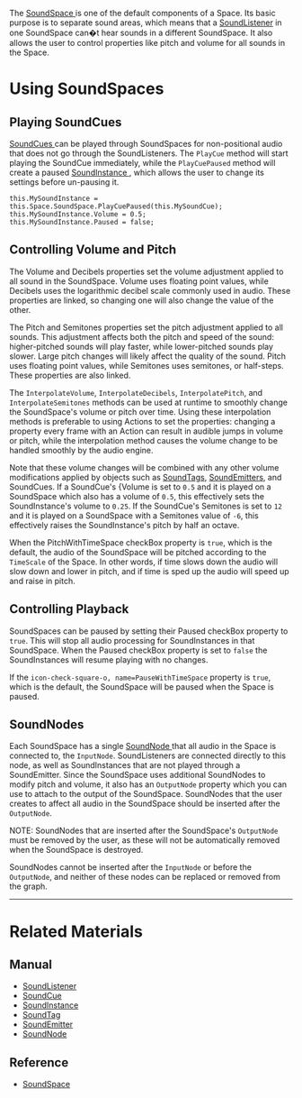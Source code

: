 The [ SoundSpace ](https://github.com/PlasmaEngine/PlasmaDocs/blob/master/code_reference/class_reference/soundspace.markdown) is one of the default components of a Space. Its basic purpose is to separate sound areas, which means that a [SoundListener](https://plasmaengine.github.io/PlasmaDocs/Manual/plasmamanual/audio/soundlistener.markdown) in one SoundSpace can�t hear sounds in a different SoundSpace. It also allows the user to control properties like pitch and volume for all sounds in the Space. 

 # Using SoundSpaces

 ## Playing SoundCues

[SoundCues  ](https://plasmaengine.github.io/PlasmaDocs/Manual/plasmamanual/audio/soundcue.markdown) can be played through SoundSpaces for non-positional audio that does not go through the SoundListeners. The `PlayCue` method will start playing the SoundCue immediately, while the `PlayCuePaused` method will create a paused [SoundInstance ](https://plasmaengine.github.io/PlasmaDocs/Manual/plasmamanual/audio/soundinstance.markdown), which allows the user to change its settings before un-pausing it.

```lang=csharp
this.MySoundInstance = this.Space.SoundSpace.PlayCuePaused(this.MySoundCue);
this.MySoundInstance.Volume = 0.5;
this.MySoundInstance.Paused = false;
```

 ## Controlling Volume and Pitch

The Volume  and Decibels  properties set the volume adjustment applied to all sound in the SoundSpace. Volume  uses floating point values, while Decibels  uses the logarithmic decibel scale commonly used in audio. These properties are linked, so changing one will also change the value of the other.

The Pitch  and Semitones  properties set the pitch adjustment applied to all sounds. This adjustment affects both the pitch and speed of the sound: higher-pitched sounds will play faster, while lower-pitched sounds play slower. Large pitch changes will likely affect the quality of the sound. Pitch  uses floating point values, while Semitones  uses semitones, or half-steps. These properties are also linked.

The `InterpolateVolume`, `InterpolateDecibels`, `InterpolatePitch`, and `InterpolateSemitones` methods can be used at runtime to smoothly change the SoundSpace's volume or pitch over time. Using these interpolation methods is preferable to using Actions to set the properties: changing a property every frame with an Action can result in audible jumps in volume or pitch, while the interpolation method causes the volume change to be handled smoothly by the audio engine.

Note that these volume changes will be combined with any other volume modifications applied by objects such as [SoundTags](https://plasmaengine.github.io/PlasmaDocs/Manual/plasmamanual/audio/soundtag.markdown), [SoundEmitters](https://plasmaengine.github.io/PlasmaDocs/Manual/plasmamanual/audio/soundemitter.markdown), and SoundCues. If a SoundCue's {Volume  is set to `0.5` and it is played on a SoundSpace which also has a volume of `0.5`, this effectively sets the SoundInstance's volume to `0.25`. If the SoundCue's Semitones  is set to `12` and it is played on a SoundSpace with a Semitones  value of `-6`, this effectively raises the SoundInstance's pitch by half an octave.

When the PitchWithTimeSpace checkBox property is `true`, which is the default, the audio of the SoundSpace will be pitched according to the `TimeScale` of the Space. In other words, if time slows down the audio will slow down and lower in pitch, and if time is sped up the audio will speed up and raise in pitch.

 ## Controlling Playback

SoundSpaces can be paused by setting their Paused checkBox property to `true`. This will stop all audio processing for SoundInstances in that SoundSpace. When the Paused checkBox property is set to `false` the SoundInstances will resume playing with no changes. 

If the `icon-check-square-o, name=PauseWithTimeSpace` property is `true`, which is the default, the SoundSpace will be paused when the Space is paused.

 ## SoundNodes

Each SoundSpace has a single [SoundNode ](https://plasmaengine.github.io/PlasmaDocs/Manual/plasmamanual/audio/soundnode.markdown) that all audio in the Space is connected to, the `InputNode`. SoundListeners are connected directly to this node, as well as SoundInstances that are not played through a SoundEmitter. Since the SoundSpace uses additional SoundNodes to modify pitch and volume, it also has an `OutputNode` property which you can use to attach to the output of the SoundSpace. SoundNodes that the user creates to affect all audio in the SoundSpace should be inserted after the `OutputNode`. 

NOTE: SoundNodes that are inserted after the SoundSpace's `OutputNode` must be removed by the user, as these will not be automatically removed when the SoundSpace is destroyed.

SoundNodes cannot be inserted after the `InputNode` or before the `OutputNode`, and neither of these nodes can be replaced or removed from the graph.

---
 #  Related Materials

 ## Manual

- [SoundListener ](https://plasmaengine.github.io/PlasmaDocs/Manual/plasmamanual/audio/soundlistener.markdown)
- [SoundCue ](https://plasmaengine.github.io/PlasmaDocs/Manual/plasmamanual/audio/soundcue.markdown)
- [SoundInstance ](https://plasmaengine.github.io/PlasmaDocs/Manual/plasmamanual/audio/soundinstance.markdown)
- [SoundTag ](https://plasmaengine.github.io/PlasmaDocs/Manual/plasmamanual/audio/soundtag.markdown)
- [SoundEmitter ](https://plasmaengine.github.io/PlasmaDocs/Manual/plasmamanual/audio/soundemitter.markdown)
- [SoundNode ](https://plasmaengine.github.io/PlasmaDocs/Manual/plasmamanual/audio/soundnode.markdown)

 ## Reference

- [ SoundSpace ](https://github.com/PlasmaEngine/PlasmaDocs/blob/master/code_reference/class_reference/soundspace.markdown) 

 